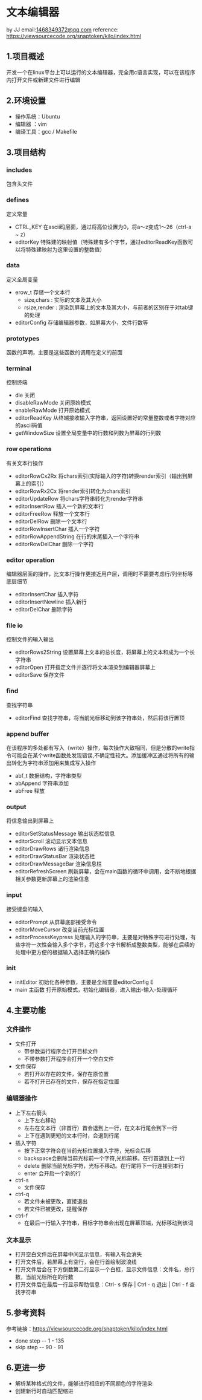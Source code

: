 # 文本编辑器
by JJ
email:1468349372@qq.com
reference: https://viewsourcecode.org/snaptoken/kilo/index.html

## 1.项目概述
开发一个在linux平台上可以运行的文本编辑器，完全用c语言实现，可以在该程序内打开文件或新建文件进行编辑

## 2.环境设置

- 操作系统：Ubuntu
- 编辑器 ：vim
- 编译工具：gcc / Makefile

## 3.项目结构
### includes 
包含头文件
### defines 
定义常量
- CTRL_KEY 在ascii码层面，通过将高位设置为0，将a～z变成1～26（ctrl-a ~ z）
- editorKey 特殊建的映射值（特殊建有多个字节，通过editorReadKey函数可以将特殊建映射为这里设置的整数值）
### data  
定义全局变量
- erow_t 存储一个文本行
    - size,chars : 实际的文本及其大小
    - rsize,render : 渲染到屏幕上的文本及其大小，与前者的区别在于对tab键的处理
- editorConfig  存储编辑器参数，如屏幕大小，文件行数等
### prototypes 
函数的声明，主要是这些函数的调用在定义的前面
### terminal 
控制终端
- die 关闭
- disableRawMode 关闭原始模式
- enableRawMode 打开原始模式
- editorReadKey 从终端接收输入字符串，返回设置好的常量整数或者字符对应的ascii码值
- getWindowSize 设置全局变量中的行数和列数为屏幕的行列数
### row operations
有关文本行操作
- editorRowCx2Rx 将chars索引(实际输入的字符)转换render索引（输出到屏幕上的索引）
- editorRowRx2Cx 将render索引转化为chars索引
- editorUpdateRow 将chars字符串转化为render字符串
- editorInsertRow 插入一个新的文本行
- editorFreeRow 释放一个文本行
- editorDelRow 删除一个文本行
- editorRowInsertChar 插入一个字符
- editorRowAppendString 在行的末尾插入一个字符串
- editorRowDelChar 删除一个字符

### editor operation
编辑器层面的操作，比文本行操作更接近用户层，调用时不需要考虑行/列坐标等底层细节
- editorInsertChar 插入字符
- editorInsertNewline 插入新行
- editorDelChar 删除字符
### file io
控制文件的输入输出
- editorRows2String 设置屏幕上文本的总长度，将屏幕上的文本和成为一个长字符串
- editorOpen 打开指定文件并逐行将文本渲染到编辑器屏幕上
- editorSave 保存文件
### find
查找字符串
- editorFind 查找字符串，将当前光标移动到该字符串处，然后将该行置顶
### append buffer
在该程序的多处都有写入（write）操作，每次操作大致相同，但是分散的write指令可能会在某个write函数处发现错误,不确定性较大。添加缓冲区通过将所有的输出转化为字符串添加用来集成写入操作
- abf_t 数据结构，字符串类型
- abAppend 字符串添加
- abFree 释放
### output
将信息输出到屏幕上
- editorSetStatusMessage 输出状态栏信息
- editorScroll 滚动显示文本信息
- editorDrawRows 诸行渲染信息
- editorDrawStatusBar 渲染状态栏
- editorDrawMessageBar 渲染信息栏
- editorRefreshScreen 刷新屏幕，会在main函数的循环中调用，会不断地根据相关参数更新屏幕上的渲染信息

### input
接受键盘的输入
- editorPrompt 从屏幕底部接受命令
- editorMoveCursor 改变当前光标位置
- editorProcessKeypress 处理输入的字符串，主要是对特殊字符进行处理，有些字符一次性会输入多个字节，将这多个字节解析成整数类型，能够在后续的处理中更方便的根据输入选择正确的操作


### init
- initEditor 初始化各种参数，主要是全局变量editorConfig E
- main 主函数 打开原始模式，初始化编辑器，进入输出-输入-处理循环

## 4.主要功能

### 文件操作

- 文件打开
    - 带参数运行程序会打开目标文件
    - 不带参数打开程序会打开一个空白文件
- 文件保存
    - 若打开以存在的文件，保存在原位置
    - 若不打开已存在的文件，保存在指定位置
        
### 编辑器操作
- 上下左右箭头
    - 上下左右移动
    - 左右在文本行（非首行）首会退到上一行，在文本行尾会到下一行
    - 上下在遇到更短的文本行时，会退到行尾
- 插入字符
    - 按下正常字符会在当前光标位置插入字符，光标会后移
    - backspace会删除当前光标前一个字符,光标前移。在行首退到上一行
    - delete 删除当前光标字符，光标不移动。在行尾将下一行连接到本行
    - enter 会开启一个新的行
- ctrl-s
    - 文件保存
- ctrl-q
    - 若文件未被更改，直接退出
    - 若文件已被更改，提醒保存
- ctrl-f
    - 在最后一行输入字符串，目标字符串会出现在屏幕顶端，光标移动到该词
### 文本显示
- 打开空白文件后在屏幕中间显示信息，有输入有会消失
- 打开文件后，若屏幕上有空行，会在行首绘制波浪线
- 打开文件后会在下方倒数第二行显示一个白框，显示文件信息：文件名，总行数，当前光标所在的行数        
- 打开文件后在最后一行显示帮助信息：Ctrl- s 保存 | Ctrl - q 退出 | Ctrl - f 查找字符串

## 5.参考资料
参考链接：https://viewsourcecode.org/snaptoken/kilo/index.html
- done step -- 1 - 135
- skip step -- 90 - 91

## 6.更进一步
- 解析某种格式的文件，能够进行相应的不同颜色的字符渲染
- 创建新行时自动匹配缩进